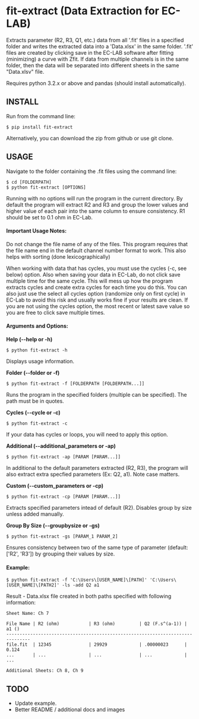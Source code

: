 fit-extract (Data Extraction for EC-LAB)
================================================
Extracts parameter (R2, R3, Q1, etc.) data from all '.fit' files in
a specified folder and writes the extracted data into a 'Data.xlsx' in the
same folder. '.fit' files are created by clicking save in the EC-LAB software
after fitting (minimizing) a curve with Zfit. If data from multiple channels
is in the same folder, then the data will be separated into different sheets
in the same "Data.xlsv" file.

Requires python 3.2.x or above and pandas (should install automatically).


INSTALL
-----
Run from the command line:
    
    $ pip install fit-extract

Alternatively, you can download the zip from github or use git clone.


USAGE
-----
Navigate to the folder containing the .fit files using the command line:

    $ cd [FOLDERPATH]
    $ python fit-extract [OPTIONS]

Running with no options will run the program in the current directory. By default 
the program will extract R2 and R3 and group the lower values and higher value of 
each pair into the same column to ensure consistency. R1 should be set to 0.1 ohm 
in EC-Lab.

#### Important Usage Notes: 

Do not change the file name of any of the files. This program requires that the file name end in the default channel number format to work. This also helps with sorting (done lexicographically)

When working with data that has cycles, you must use the cycles (-c, see below) option. 
Also when saving your data in EC-Lab, do not click save multiple time for the same cycle. 
This will mess up how the program extracts cycles and create extra cycles for each time you 
do this. You can also just use the select all cycles option (randomize only on first cycle) in
EC-Lab to avoid this risk and usually works fine if your results are clean. If you are not using 
the cycles option, the most recent or latest save value so you are free to click save multiple times.

#### Arguments and Options:

**Help (--help or -h)**

    $ python fit-extract -h
    
Displays usage information.

**Folder (--folder or -f)**

    $ python fit-extract -f [FOLDERPATH [FOLDERPATH...]]

Runs the program in the specified folders (multiple can be specified). 
The path must be in quotes.

**Cycles (--cycle or -c)**

    $ python fit-extract -c

If your data has cycles or loops, you will need to apply this option.

**Additional (--additional_parameters or -ap)**

    $ python fit-extract -ap [PARAM [PARAM...]]

In additional to the default parameters extracted (R2, R3), the program will
also extract extra specfied parameters (Ex: Q2, a1). Note case matters.

**Custom (--custom_parameters or -cp)**

    $ python fit-extract -cp [PARAM [PARAM...]]

Extracts specified parameters intead of default (R2). Disables group by size unless added manually.

**Group By Size (--groupbysize or -gs)**
    
    $ python fit-extract -gs [PARAM_1 PARAM_2]

Ensures consistency between two of the same type of parameter (default: ['R2', 'R3']) 
by grouping their values by size.



#### Example:

    $ python fit-extract -f 'C:\Users\[USER_NAME]\[PATH]' 'C:\Users\[USER_NAME]\[PATH2]' -ls -add Q2 a1
    
Result - Data.xlsx file created in both paths specified with following information:

    Sheet Name: Ch 7

    File Name | R2 (ohm)           | R3 (ohm)         | Q2 (F.s^(a-1)) | a1 ()
    -------------------------------------------------------------------------------
    file.fit  | 12345              | 29929            | .00000023      | 0.124
    ...       | ...                | ...              | ...            | ...

    Additional Sheets: Ch 8, Ch 9


TODO
-----
- Update example.
- Better README / additional docs and images